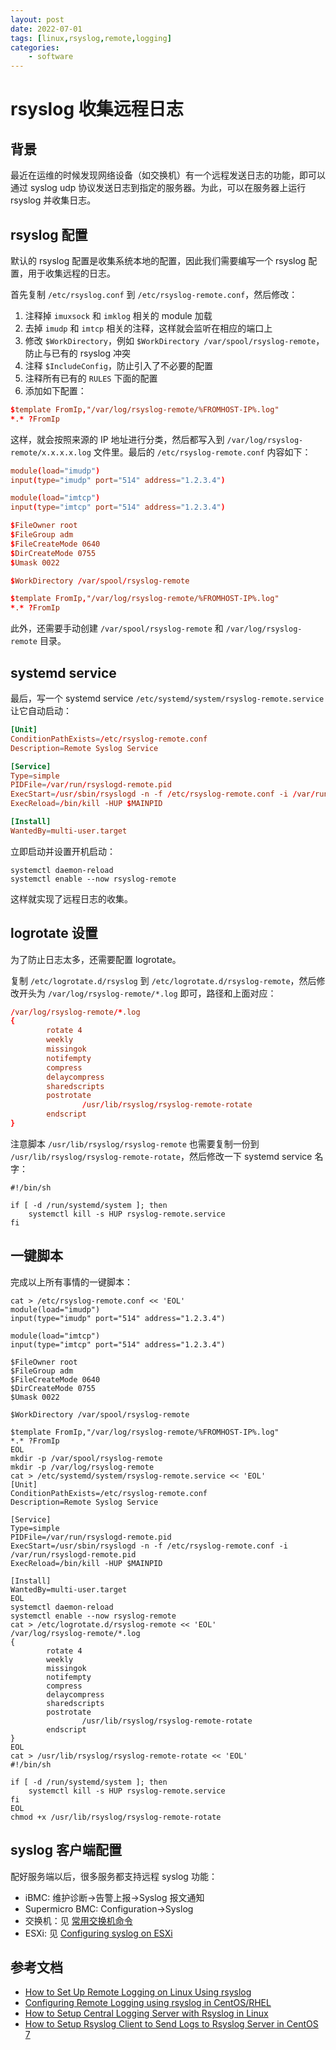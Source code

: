 ```yaml
---
layout: post
date: 2022-07-01
tags: [linux,rsyslog,remote,logging]
categories:
    - software
---
```


# rsyslog 收集远程日志

## 背景

最近在运维的时候发现网络设备（如交换机）有一个远程发送日志的功能，即可以通过 syslog udp 协议发送日志到指定的服务器。为此，可以在服务器上运行 rsyslog 并收集日志。

## rsyslog 配置

默认的 rsyslog 配置是收集系统本地的配置，因此我们需要编写一个 rsyslog 配置，用于收集远程的日志。

首先复制 `/etc/rsyslog.conf` 到 `/etc/rsyslog-remote.conf`，然后修改：

1. 注释掉 `imuxsock` 和 `imklog` 相关的 module 加载
2. 去掉 `imudp` 和 `imtcp` 相关的注释，这样就会监听在相应的端口上
3. 修改 `$WorkDirectory`，例如 `$WorkDirectory /var/spool/rsyslog-remote`，防止与已有的 rsyslog 冲突
4. 注释 `$IncludeConfig`，防止引入了不必要的配置
5. 注释所有已有的 `RULES` 下面的配置
6. 添加如下配置：

```conf
$template FromIp,"/var/log/rsyslog-remote/%FROMHOST-IP%.log"
*.* ?FromIp
```

这样，就会按照来源的 IP 地址进行分类，然后都写入到 `/var/log/rsyslog-remote/x.x.x.x.log` 文件里。最后的 `/etc/rsyslog-remote.conf` 内容如下：

```conf
module(load="imudp")
input(type="imudp" port="514" address="1.2.3.4")

module(load="imtcp")
input(type="imtcp" port="514" address="1.2.3.4")

$FileOwner root
$FileGroup adm
$FileCreateMode 0640
$DirCreateMode 0755
$Umask 0022

$WorkDirectory /var/spool/rsyslog-remote

$template FromIp,"/var/log/rsyslog-remote/%FROMHOST-IP%.log"
*.* ?FromIp
```

此外，还需要手动创建 `/var/spool/rsyslog-remote` 和 `/var/log/rsyslog-remote` 目录。

## systemd service

最后，写一个 systemd service `/etc/systemd/system/rsyslog-remote.service` 让它自动启动：

```toml
[Unit]
ConditionPathExists=/etc/rsyslog-remote.conf
Description=Remote Syslog Service

[Service]
Type=simple
PIDFile=/var/run/rsyslogd-remote.pid
ExecStart=/usr/sbin/rsyslogd -n -f /etc/rsyslog-remote.conf -i /var/run/rsyslogd-remote.pid
ExecReload=/bin/kill -HUP $MAINPID

[Install]
WantedBy=multi-user.target
```

立即启动并设置开机启动：

```shell
systemctl daemon-reload
systemctl enable --now rsyslog-remote
```

这样就实现了远程日志的收集。

## logrotate 设置

为了防止日志太多，还需要配置 logrotate。

复制 `/etc/logrotate.d/rsyslog` 到 `/etc/logrotate.d/rsyslog-remote`，然后修改开头为 `/var/log/rsyslog-remote/*.log` 即可，路径和上面对应：

```conf
/var/log/rsyslog-remote/*.log
{
        rotate 4
        weekly
        missingok
        notifempty
        compress
        delaycompress
        sharedscripts
        postrotate
                /usr/lib/rsyslog/rsyslog-remote-rotate
        endscript
}
```

注意脚本 `/usr/lib/rsyslog/rsyslog-remote` 也需要复制一份到 `/usr/lib/rsyslog/rsyslog-remote-rotate`，然后修改一下 systemd service 名字：

```shell
#!/bin/sh

if [ -d /run/systemd/system ]; then
    systemctl kill -s HUP rsyslog-remote.service
fi
```

## 一键脚本

完成以上所有事情的一键脚本：

```shell
cat > /etc/rsyslog-remote.conf << 'EOL'
module(load="imudp")
input(type="imudp" port="514" address="1.2.3.4")

module(load="imtcp")
input(type="imtcp" port="514" address="1.2.3.4")

$FileOwner root
$FileGroup adm
$FileCreateMode 0640
$DirCreateMode 0755
$Umask 0022

$WorkDirectory /var/spool/rsyslog-remote

$template FromIp,"/var/log/rsyslog-remote/%FROMHOST-IP%.log"
*.* ?FromIp
EOL
mkdir -p /var/spool/rsyslog-remote
mkdir -p /var/log/rsyslog-remote
cat > /etc/systemd/system/rsyslog-remote.service << 'EOL'
[Unit]
ConditionPathExists=/etc/rsyslog-remote.conf
Description=Remote Syslog Service

[Service]
Type=simple
PIDFile=/var/run/rsyslogd-remote.pid
ExecStart=/usr/sbin/rsyslogd -n -f /etc/rsyslog-remote.conf -i /var/run/rsyslogd-remote.pid
ExecReload=/bin/kill -HUP $MAINPID

[Install]
WantedBy=multi-user.target
EOL
systemctl daemon-reload
systemctl enable --now rsyslog-remote
cat > /etc/logrotate.d/rsyslog-remote << 'EOL'
/var/log/rsyslog-remote/*.log
{
        rotate 4
        weekly
        missingok
        notifempty
        compress
        delaycompress
        sharedscripts
        postrotate
                /usr/lib/rsyslog/rsyslog-remote-rotate
        endscript
}
EOL
cat > /usr/lib/rsyslog/rsyslog-remote-rotate << 'EOL'
#!/bin/sh

if [ -d /run/systemd/system ]; then
    systemctl kill -s HUP rsyslog-remote.service
fi
EOL
chmod +x /usr/lib/rsyslog/rsyslog-remote-rotate
```

## syslog 客户端配置

配好服务端以后，很多服务都支持远程 syslog 功能：

- iBMC: 维护诊断->告警上报->Syslog 报文通知
- Supermicro BMC: Configuration->Syslog
- 交换机：见 [常用交换机命令](../devops/switch-config.md)
- ESXi: 见 [Configuring syslog on ESXi](https://knowledge.broadcom.com/external/article/318939/configuring-syslog-on-esxi.html)

## 参考文档

- [How to Set Up Remote Logging on Linux Using rsyslog](https://www.makeuseof.com/set-up-linux-remote-logging-using-rsyslog/)
- [Configuring Remote Logging using rsyslog in CentOS/RHEL](https://www.thegeekdiary.com/configuring-remote-logging-using-rsyslog-in-centos-rhel/)
- [How to Setup Central Logging Server with Rsyslog in Linux](https://www.tecmint.com/install-rsyslog-centralized-logging-in-centos-ubuntu/)
- [How to Setup Rsyslog Client to Send Logs to Rsyslog Server in CentOS 7](https://www.tecmint.com/setup-rsyslog-client-to-send-logs-to-rsyslog-server-in-centos-7/)